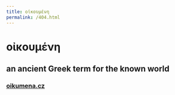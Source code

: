 ```yaml
---
title: οἰκουμένη
permalink: /404.html
---
```


# οἰκουμένη
## an ancient Greek term for the known world

### [oikumena.cz](http://oikumena.cz/)
